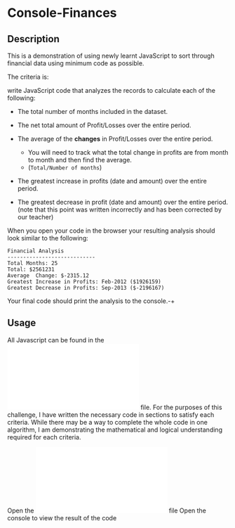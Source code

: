 # Console-Finances

## Description
This is a demonstration of using newly learnt JavaScript to sort through financial data using minimum code as possible.

The criteria is:

write JavaScript code that analyzes the records to calculate each of the following:

* The total number of months included in the dataset.

* The net total amount of Profit/Losses over the entire period.

* The average of the **changes** in Profit/Losses over the entire period.
  * You will need to track what the total change in profits are from month to month and then find the average.
  * (`Total/Number of months`)

* The greatest increase in profits (date and amount) over the entire period.

* The greatest decrease in profit (date and amount) over the entire period. (note that this point was written incorrectly and has been corrected by our teacher)

When you open your code in the browser your resulting analysis should look similar to the following:

  ```text
  Financial Analysis
  ----------------------------
  Total Months: 25
  Total: $2561231
  Average  Change: $-2315.12
  Greatest Increase in Profits: Feb-2012 ($1926159)
  Greatest Decrease in Profits: Sep-2013 ($-2196167)
  ```

Your final code should print the analysis to the console.-+

## Usage

All Javascript can be found in the ![index.js](/index.js) file. For the purposes of this challenge, I have written the necessary code in sections to satisfy each criteria. While there may be a way to complete the whole code in one algorithm, I am demonstrating the mathematical and logical understanding required for each criteria.

Open the ![index.html](/index.html) file
Open the console to view the result of the code
